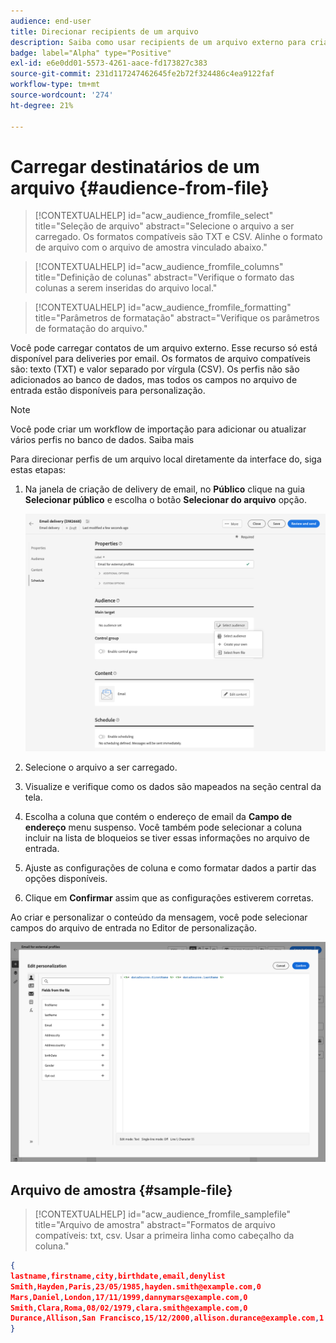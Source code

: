 ```yaml
---
audience: end-user
title: Direcionar recipients de um arquivo
description: Saiba como usar recipients de um arquivo externo para criar seu público-alvo de email
badge: label="Alpha" type="Positive"
exl-id: e6e0dd01-5573-4261-aace-fd173827c383
source-git-commit: 231d117247462645fe2b72f324486c4ea9122faf
workflow-type: tm+mt
source-wordcount: '274'
ht-degree: 21%

---
```


# Carregar destinatários de um arquivo {#audience-from-file}

>[!CONTEXTUALHELP]
>id="acw_audience_fromfile_select"
>title="Seleção de arquivo"
>abstract="Selecione o arquivo a ser carregado. Os formatos compatíveis são TXT e CSV. Alinhe o formato de arquivo com o arquivo de amostra vinculado abaixo."

>[!CONTEXTUALHELP]
>id="acw_audience_fromfile_columns"
>title="Definição de colunas"
>abstract="Verifique o formato das colunas a serem inseridas do arquivo local."

>[!CONTEXTUALHELP]
>id="acw_audience_fromfile_formatting"
>title="Parâmetros de formatação"
>abstract="Verifique os parâmetros de formatação do arquivo."

Você pode carregar contatos de um arquivo externo. Esse recurso só está disponível para deliveries por email. Os formatos de arquivo compatíveis são: texto (TXT) e valor separado por vírgula (CSV). Os perfis não são adicionados ao banco de dados, mas todos os campos no arquivo de entrada estão disponíveis para personalização.

>[!NOTE]
>
>Você pode criar um workflow de importação para adicionar ou atualizar vários perfis no banco de dados. Saiba mais


Para direcionar perfis de um arquivo local diretamente da interface do, siga estas etapas:

1. Na janela de criação de delivery de email, no **Público** clique na guia **Selecionar público** e escolha o botão **Selecionar do arquivo** opção.

   ![](assets/select-from-file.png)

1. Selecione o arquivo a ser carregado.
1. Visualize e verifique como os dados são mapeados na seção central da tela.
1. Escolha a coluna que contém o endereço de email da **Campo de endereço** menu suspenso. Você também pode selecionar a coluna incluir na lista de bloqueios se tiver essas informações no arquivo de entrada.
1. Ajuste as configurações de coluna e como formatar dados a partir das opções disponíveis.
1. Clique em **Confirmar** assim que as configurações estiverem corretas.

Ao criar e personalizar o conteúdo da mensagem, você pode selecionar campos do arquivo de entrada no Editor de personalização.

![](assets/select-external-perso.png)

## Arquivo de amostra {#sample-file}

>[!CONTEXTUALHELP]
>id="acw_audience_fromfile_samplefile"
>title="Arquivo de amostra"
>abstract="Formatos de arquivo compatíveis: txt, csv. Usar a primeira linha como cabeçalho da coluna."


```json
{
lastname,firstname,city,birthdate,email,denylist
Smith,Hayden,Paris,23/05/1985,hayden.smith@example.com,0
Mars,Daniel,London,17/11/1999,dannymars@example.com,0
Smith,Clara,Roma,08/02/1979,clara.smith@example.com,0
Durance,Allison,San Francisco,15/12/2000,allison.durance@example.com,1
}
```
